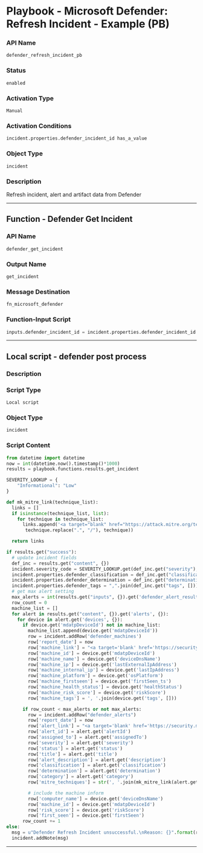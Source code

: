 <!--
    DO NOT MANUALLY EDIT THIS FILE
    THIS FILE IS AUTOMATICALLY GENERATED WITH resilient-sdk codegen
    Generated with resilient-sdk v51.0.6.0.1543
-->

# Playbook - Microsoft Defender: Refresh Incident - Example (PB)

### API Name
`defender_refresh_incident_pb`

### Status
`enabled`

### Activation Type
`Manual`

### Activation Conditions
`incident.properties.defender_incident_id has_a_value`

### Object Type
`incident`

### Description
Refresh incident, alert and artifact data from Defender


---
## Function - Defender Get Incident

### API Name
`defender_get_incident`

### Output Name
`get_incident`

### Message Destination
`fn_microsoft_defender`

### Function-Input Script
```python
inputs.defender_incident_id = incident.properties.defender_incident_id
```

---

## Local script - defender post process

### Description


### Script Type
`Local script`

### Object Type
`incident`

### Script Content
```python
from datetime import datetime
now = int(datetime.now().timestamp()*1000)
results = playbook.functions.results.get_incident

SEVERITY_LOOKUP = {
    "Informational": "Low"
}

def mk_mitre_link(technique_list):
  links = []
  if isinstance(technique_list, list):
    for technique in technique_list:
      links.append('<a target="blank" href="https://attack.mitre.org/techniques/{}">{}</a>'.format(
       technique.replace(".", "/"), technique))

  return links

if results.get("success"):
  # update incident fields
  def_inc = results.get("content", {})
  incident.severity_code = SEVERITY_LOOKUP.get(def_inc.get("severity"), def_inc.get("severity"))
  incident.properties.defender_classification = def_inc.get("classification")
  incident.properties.defender_determination = def_inc.get("determination")
  incident.properties.defender_tags = ",".join(def_inc.get("tags", []))
  # get max alert setting
  max_alerts = int(results.get("inputs", {}).get('defender_alert_result_max', 0))
  row_count = 0
  machine_list = []
  for alert in results.get("content", {}).get('alerts', {}):
    for device in alert.get('devices', {}):
      if device.get('mdatpDeviceId') not in machine_list:
        machine_list.append(device.get('mdatpDeviceId'))
        row = incident.addRow('defender_machines')
        row['report_date'] = now
        row['machine_link'] = "<a target='blank' href='https://security.microsoft.com/machines/{}/overview'>Machine</a>".format(device.get('mdatpDeviceId'))
        row['machine_id'] = device.get('mdatpDeviceId')
        row['machine_name'] = device.get('deviceDnsName')
        row['machine_ip'] = device.get('lastExternalIpAddress')
        row['machine_internal_ip'] = device.get('lastIpAddress')
        row['machine_platform'] = device.get('osPlatform')
        row['machine_firstseen'] = device.get('firstSeen_ts')
        row['machine_health_status'] = device.get('healthStatus')
        row['machine_risk_score'] = device.get('riskScore')
        row['machine_tags'] = ', '.join(device.get('tags', []))

      if row_count < max_alerts or not max_alerts:
        row = incident.addRow("defender_alerts")
        row['report_date'] = now
        row['alert_link'] = "<a target='blank' href='https://security.microsoft.com/alerts/{}'>Alert</a>".format(alert.get('alertId'))
        row['alert_id'] = alert.get('alertId')
        row['assigned_to'] = alert.get('assignedTo')
        row['severity'] = alert.get('severity')
        row['status'] = alert.get('status')
        row['title'] = alert.get('title')
        row['alert_description'] = alert.get('description')
        row['classification'] = alert.get('classification')
        row['determination'] = alert.get('determination')
        row['category'] = alert.get('category')
        row['mitre_techniques'] = str(', '.join(mk_mitre_link(alert.get('mitreTechniques'))))

        # include the machine inform
        row['computer_name'] = device.get('deviceDnsName')
        row['machine_id'] = device.get('mdatpDeviceId')
        row['risk_score'] = device.get('riskScore')
        row['first_seen'] = device.get('firstSeen')
      row_count += 1
else:
  msg = u"Defender Refresh Incident unsuccessful.\nReason: {}".format(results.get("reason"))
  incident.addNote(msg)
```

---

